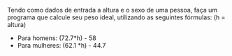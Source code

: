 Tendo como dados de entrada a altura e o sexo de uma pessoa, faça um programa que calcule seu peso ideal,
utilizando as seguintes fórmulas: (h = altura)

- Para homens: (72.7*h) - 58
- Para mulheres: (62.1 *h) - 44.7